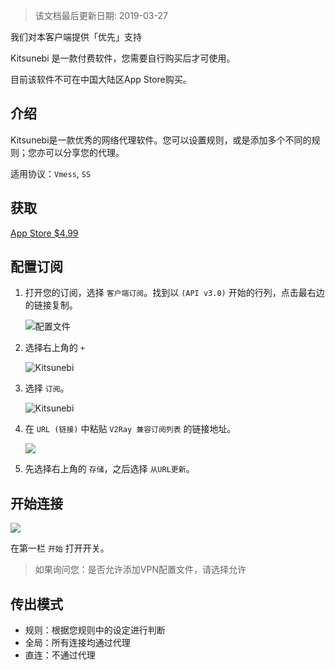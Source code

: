 > 该文档最后更新日期: 2019-03-27

<p class="info">我们对本客户端提供「优先」支持</p>
<p class="tip">Kitsunebi 是一款付费软件，您需要自行购买后才可使用。</p>
<p class="tip">目前该软件不可在中国大陆区App Store购买。</p>

## 介绍

Kitsunebi是一款优秀的网络代理软件。您可以设置规则，或是添加多个不同的规则；您亦可以分享您的代理。

适用协议：`Vmess`, `SS`

## 获取

[App Store $4.99](https://itunes.apple.com/us/app/kitsunebi-proxy-utility/id1446584073?mt=8)

## 配置订阅

1. 打开您的订阅，选择 `客户端订阅`。找到以 `(API v3.0)` 开始的行列，点击最右边的链接复制。

	![配置文件](https://img.niconode.xyz/2019032708355416032uJiiVv5gK5MB3BV.png)

2. 选择右上角的 `+`

	![Kitsunebi](https://img.niconode.xyz/2018120915324362841eiOhhYztKvOwwpE.png)
	
3. 选择 `订阅`。

	![Kitsunebi](https://img.niconode.xyz/2018120915331529051Eco4LEt6ewJk4yi.png)
	
4. 在 `URL (链接)` 中粘贴 `V2Ray 兼容订阅列表` 的链接地址。

	![](https://img.niconode.xyz/2018120915333731622AyKNiVJb18HJhTY.png)
	
5. 先选择右上角的 `存储`，之后选择 `从URL更新`。


## 开始连接

![](https://img.niconode.xyz/2018110616425396723U7pvEXzcmpk0Xx2.jpg)

在第一栏 `开始` 打开开关。
> 如果询问您：是否允许添加VPN配置文件，请选择允许

## 传出模式

- 规则：根据您规则中的设定进行判断
- 全局：所有连接均通过代理
- 直连：不通过代理

